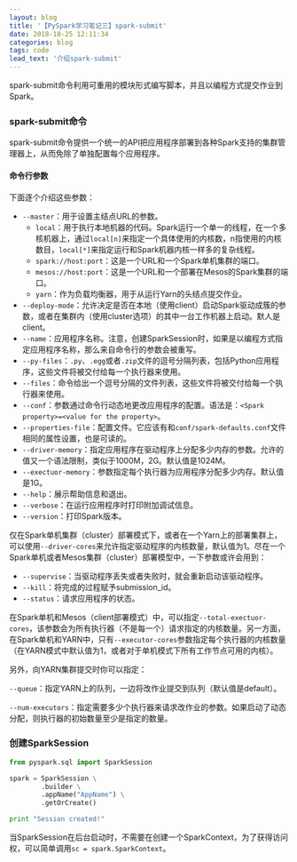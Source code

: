```yaml
---
layout: blog
title: '【PySpark学习笔记三】spark-submit'
date: 2018-10-25 12:11:34
categories: blog
tags: code
lead_text: '介绍spark-submit'
---
```


spark-submit命令利用可重用的模块形式编写脚本，并且以编程方式提交作业到Spark。

### spark-submit命令

spark-submit命令提供一个统一的API把应用程序部署到各种Spark支持的集群管理器上，从而免除了单独配置每个应用程序。

#### 命令行参数

下面逐个介绍这些参数：

- `--master`：用于设置主结点URL的参数。
  - `local`：用于执行本地机器的代码。Spark运行一个单一的线程，在一个多核机器上，通过`local[n]`来指定一个具体使用的内核数，n指使用的内核数目，`local[*]`来指定运行和Spark机器内核一样多的复杂线程。
  - `spark://host:port`：这是一个URL和一个Spark单机集群的端口。
  - `mesos://host:port`：这是一个URL和一个部署在Mesos的Spark集群的端口。
  - `yarn`：作为负载均衡器，用于从运行Yarn的头结点提交作业。
- `--deploy-mode`：允许决定是否在本地（使用client）启动Spark驱动成簇的参数，或者在集群内（使用cluster选项）的其中一台工作机器上启动。默人是client。
- `--name`：应用程序名称。注意，创建SparkSession时，如果是以编程方式指定应用程序名称，那么来自命令行的参数会被重写。
- `--py-files`：`.py`、`.egg`或者`.zip`文件的逗号分隔列表，包括Python应用程序，这些文件将被交付给每一个执行器来使用。
- `--files`：命令给出一个逗号分隔的文件列表，这些文件将被交付给每一个执行器来使用。
- `--conf`：参数通过命令行动态地更改应用程序的配置。语法是：`<Spark property>=<value for the property>`。
- `--properties-file`：配置文件。它应该有和`conf/spark-defaults.conf`文件相同的属性设置，也是可读的。
- `--driver-memory`：指定应用程序在驱动程序上分配多少内存的参数。允许的值又一个语法限制，类似于1000M，2G。默认值是1024M。
- `--exectuor-memory`：参数指定每个执行器为应用程序分配多少内存。默认值是1G。
- `--help`：展示帮助信息和退出。
- `--verbose`：在运行应用程序时打印附加调试信息。
- `--version`：打印Spark版本。

仅在Spark单机集群（cluster）部署模式下，或者在一个Yarn上的部署集群上，可以使用`--driver-cores`来允许指定驱动程序的内核数量，默认值为1。尽在一个Spark单机或者Mesos集群（cluster）部署模型中，一下参数或许会用到：

- `--supervise`：当驱动程序丢失或者失败时，就会重新启动该驱动程序。
- `--kill`：将完成的过程赋予submission_id。
- `--status`：请求应用程序的状态。

在Spark单机和Mesos（client部署模式）中，可以指定`--total-exectuor-cores`，该参数会为所有执行器（不是每一个）请求指定的内核数量。另一方面，在Spark单机和YARN中，只有`--executor-cores`参数指定每个执行器的内核数量（在YARN模式中默认值为1，或者对于单机模式下所有工作节点可用的内核）。

另外，向YARN集群提交时你可以指定：

`--queue`：指定YARN上的队列，一边将改作业提交到队列（默认值是default）。

`--num-executors`：指定需要多少个执行器来请求改作业的参数。如果启动了动态分配，则执行器的初始数量至少是指定的数量。

### 创建SparkSession

``` python
from pyspark.sql import SparkSession

spark = SparkSession \
		.builder \
    	.appName("AppName") \
        .getOrCreate()

print "Session created!"
```

当SparkSession在后台启动时，不需要在创建一个SparkContext，为了获得访问权，可以简单调用`sc = spark.SparkContext`。






